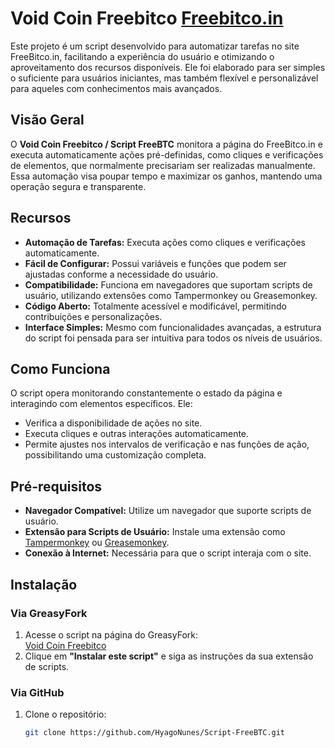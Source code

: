 # Void Coin Freebitco [Freebitco.in](https://freebitco.in/?r=1393623)

Este projeto é um script desenvolvido para automatizar tarefas no site FreeBitco.in, facilitando a experiência do usuário e otimizando o aproveitamento dos recursos disponíveis. Ele foi elaborado para ser simples o suficiente para usuários iniciantes, mas também flexível e personalizável para aqueles com conhecimentos mais avançados.

## Visão Geral

O **Void Coin Freebitco / Script FreeBTC** monitora a página do FreeBitco.in e executa automaticamente ações pré-definidas, como cliques e verificações de elementos, que normalmente precisariam ser realizadas manualmente. Essa automação visa poupar tempo e maximizar os ganhos, mantendo uma operação segura e transparente.

## Recursos

- **Automação de Tarefas:** Executa ações como cliques e verificações automaticamente.
- **Fácil de Configurar:** Possui variáveis e funções que podem ser ajustadas conforme a necessidade do usuário.
- **Compatibilidade:** Funciona em navegadores que suportam scripts de usuário, utilizando extensões como Tampermonkey ou Greasemonkey.
- **Código Aberto:** Totalmente acessível e modificável, permitindo contribuições e personalizações.
- **Interface Simples:** Mesmo com funcionalidades avançadas, a estrutura do script foi pensada para ser intuitiva para todos os níveis de usuários.

## Como Funciona

O script opera monitorando constantemente o estado da página e interagindo com elementos específicos. Ele:
- Verifica a disponibilidade de ações no site.
- Executa cliques e outras interações automaticamente.
- Permite ajustes nos intervalos de verificação e nas funções de ação, possibilitando uma customização completa.

## Pré-requisitos

- **Navegador Compatível:** Utilize um navegador que suporte scripts de usuário.
- **Extensão para Scripts de Usuário:** Instale uma extensão como [Tampermonkey](https://www.tampermonkey.net/) ou [Greasemonkey](https://www.greasespot.net/).
- **Conexão à Internet:** Necessária para que o script interaja com o site.

## Instalação

### Via GreasyFork

1. Acesse o script na página do GreasyFork:  
   [Void Coin Freebitco](https://greasyfork.org/pt-BR/scripts/493924-void-coin-freebitco)
2. Clique em **"Instalar este script"** e siga as instruções da sua extensão de scripts.

### Via GitHub

1. Clone o repositório:
   ```bash
   git clone https://github.com/HyagoNunes/Script-FreeBTC.git
